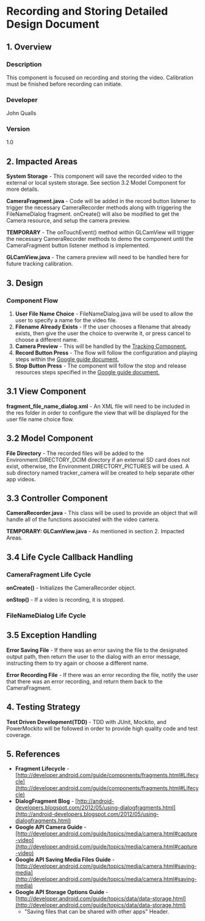 # Recording and Storing Detailed Design Document

## 1. Overview

### Description
This component is focused on recording and storing the video. Calibration must be finished before recording can initiate.

### Developer
John Qualls

### Version 
1.0
 
## 2. Impacted Areas
**System Storage** - This component will save the recorded video to the external or local system storage. See section 3.2 Model Component for more details.

**CameraFragment.java** - Code will be added in the record button listener to trigger the necessary CameraRecorder methods along with triggering the FileNameDialog fragment. onCreate() will also be modified to get the Camera resource, and setup the camera preview.

**TEMPORARY** - The onTouchEvent() method within GLCamView will trigger the necessary CameraRecorder methods to demo the component until the CameraFragment button listener method is implemented.

**GLCamView.java** - The camera preview will need to be handled here for future tracking calibration.

## 3. Design

### Component Flow
1. **User File Name Choice** - FileNameDialog.java will be used to allow the user to specify a name for the video file. 
2. **Filename Already Exists** - If the user chooses a filename that already exists, then give the user the choice to overwrite it, or press cancel to choose a different name.
3. **Camera Preview** - This will be handled by the [Tracking Component.](https://tree.taiga.io/project/alton09-tracker-camera/wiki/tracking)
4. **Record Button Press** - The flow will follow the configuration and playing steps within the [Google guide document.](http://developer.android.com/guide/topics/media/camera.html#capture-video)
5. **Stop Button Press** - The component will follow the stop and release resources steps specified in the [Google guide document.](http://developer.android.com/guide/topics/media/camera.html#capture-video) 

## 3.1 View Component
**fragment_file_name_dialog.xml** - An XML file will need to be included in the res folder in order to configure the view that will be displayed for the user file name choice flow. 

## 3.2 Model Component
**File Directory** - The recorded files will be added to the Environment.DIRECTORY_DCIM directory if an external SD card does not exist, otherwise, the Environment.DIRECTORY_PICTURES will be used. A sub directory named tracker_camera will be created to help separate other app videos.

## 3.3 Controller Component
**CameraRecorder.java** - This class will be used to provide an object that will handle all of the functions associated with the video camera.

**TEMPORARY: GLCamView.java** - As mentioned in section 2. Impacted Areas.

## 3.4 Life Cycle Callback Handling
### CameraFragment Life Cycle
**onCreate()** - Initializes the CameraRecorder object.

**onStop()** - If a video is recording, it is stopped.

### FileNameDialog Life Cycle

## 3.5 Exception Handling
**Error Saving File** - If there was an error saving the file to the designated output path, then return the user to the dialog with an error message, instructing them to try again or choose a different name.

**Error Recording File** - If there was an error recording the file, notify the user that there was an error recording, and return them back to the CameraFragment.

## 4. Testing Strategy
**Test Driven Development(TDD)** - TDD with JUnit, Mockito, and PowerMockito will be followed in order to provide high quality code and test coverage.

## 5. References
* **Fragment Lifecycle** - [http://developer.android.com/guide/components/fragments.html#Lifecycle](http://developer.android.com/guide/components/fragments.html#Lifecycle)
* **DialogFragment Blog** - [http://android-developers.blogspot.com/2012/05/using-dialogfragments.html](http://android-developers.blogspot.com/2012/05/using-dialogfragments.html)
* **Google API Camera Guide** - [http://developer.android.com/guide/topics/media/camera.html#capture-video](http://developer.android.com/guide/topics/media/camera.html#capture-video)
* **Google API Saving Media Files Guide** - [http://developer.android.com/guide/topics/media/camera.html#saving-media](http://developer.android.com/guide/topics/media/camera.html#saving-media)
* **Google API Storage Options Guide** - [http://developer.android.com/guide/topics/data/data-storage.html](http://developer.android.com/guide/topics/data/data-storage.html)
    * "Saving files that can be shared with other apps" Header.